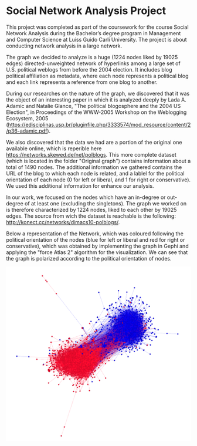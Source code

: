 # Social Network Analysis Project

This project was completed as part of the coursework for the course Social Network Analysis during the Bachelor’s degree program in Management and Computer Science at Luiss Guido Carli University. The project is about conducting network analysis in a large network.

The graph we decided to analyze is a huge (1224 nodes liked by 19025 edges) directed-unweighted network of hyperlinks among a large set of U.S. political weblogs from before the 2004 election. It includes blog political affiliation as metadata, where each node represents a political blog and each link represents a reference from one blog to another.

During our researches on the nature of the graph, we discovered that it was the object of an interesting paper in which it is analyzed deeply by Lada A. Adamic and Natalie Glance, "The political blogosphere and the 2004 US Election", in Proceedings of the WWW-2005 Workshop on the Weblogging Ecosystem, 2005 (https://edisciplinas.usp.br/pluginfile.php/3333574/mod_resource/content/2/p36-adamic.pdf).

We also discovered that the data we had are a portion of the original one available online, which is reperible here https://networks.skewed.de/net/polblogs. This more complete dataset (which is located in the folder "Original graph") contains information about a total of 1490 nodes. The additional information we gathered contains the URL of the blog to which each node is related, and a lablel for the political orientation of each node (0 for left or liberal, and 1 for right or conservative). We used this additional information for enhance our analysis.

In our work, we focused on the nodes which have an in-degree or out-degree of at least one (excluding the singletons). The graph we worked on is therefore characterized by 1224 nodes, liked to each other by 19025 edges. The source from wich the dataset is reachable is the following: http://konect.cc/networks/dimacs10-polblogs/.

Below a representation of the Network, which was coloured following the political orientation of the nodes (blue for left or liberal and red for right or conservative), which was obtained by implementing the graph in Gephi and applying the "force Atlas 2" algorithm for the visualization. We can see that the graph is polarized according to the political orientation of nodes.

<img src="graph visualization.png">
